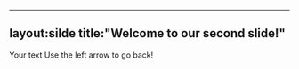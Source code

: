 ----
layout:silde
title:"Welcome to our second slide!"
----
Your text
Use the left arrow to go back!
